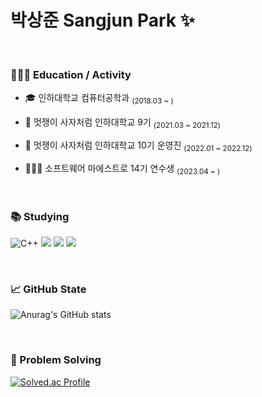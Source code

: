 # 박상준 Sangjun Park ✨

<br/>

### 🧑🏻‍💻 Education / Activity

+ 🎓 인하대학교 컴퓨터공학과 <sub>(2018.03 ~ )</sub> 

+ 🦁 멋쟁이 사자처럼 인하대학교 9기 <sub>(2021.03 ~ 2021.12)</sub>

+ 🦁 멋쟁이 사자처럼 인하대학교 10기 운영진 <sub>(2022.01 ~ 2022.12)</sub>

+ 👨🏻‍🎓 소프트웨어 마에스트로 14기 연수생 <sub>(2023.04 ~ )</sub>

<br/>

### 📚 Studying

![C++](https://camo.githubusercontent.com/121f5000155889c0642b8a6b2a33a7f5fbe5c32d9133dac405ac269da15fcf94/68747470733a2f2f696d672e736869656c64732e696f2f62616467652f432532422532422d3030353939433f7374796c653d666f722d7468652d6261646765266c6f676f3d63253242253242266c6f676f436f6c6f723d7768697465)
<img src="https://img.shields.io/badge/JAVA-007396?style=for-the-badge&logo=java&logoColor=white">
<img src="https://img.shields.io/badge/Spring-6DB33F?style=for-the-badge&logo=Spring&logoColor=white">
<img src="https://img.shields.io/badge/mysql-4479A1?style=for-the-badge&logo=mysql&logoColor=white">

<br/>

### 📈 GitHub State
![Anurag's GitHub stats](https://github-readme-stats-sigma-five.vercel.app/api?username=pcpark98&show_icons=true&theme=algolia)

<br/>

### 🤔 Problem Solving
[![Solved.ac Profile](http://mazassumnida.wtf/api/v2/generate_badge?boj=pcpark98_inha)](https://solved.ac/pcpark98_inha/)

<!--
**pcpark98/pcpark98** is a ✨ _special_ ✨ repository because its `README.md` (this file) appears on your GitHub profile.

Here are some ideas to get you started:

- 🔭 I’m currently working on ...
- 🌱 I’m currently learning ...
- 👯 I’m looking to collaborate on ...
- 🤔 I’m looking for help with ...
- 💬 Ask me about ...
- 📫 How to reach me: ...
- 😄 Pronouns: ...
- ⚡ Fun fact: ...
-->

